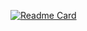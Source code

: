 [![Readme Card](https://github-readme-stats.vercel.app/api/pin/?username=BbySharp-dev&repo=NestJS-Airbnb)](https://github.com/BbySharp-dev/NestJS-Airbnb)
